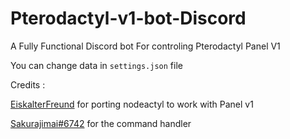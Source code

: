 # Pterodactyl-v1-bot-Discord
 A Fully Functional Discord bot For controling Pterodactyl Panel V1

 You can change data in `settings.json` file

Credits :

[EiskalterFreund](https://github.com/EiskalterFreund/nodeactyl-v1-support) for porting nodeactyl to work with Panel v1

[Sakurajimai#6742](https://github.com/maisans-maid/Mai) for the command handler
